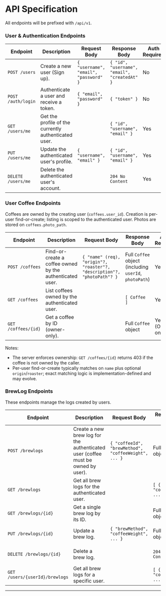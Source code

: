 # API Specification

All endpoints will be prefixed with `/api/v1`.

### User & Authentication Endpoints
| Endpoint | Description | Request Body | Response Body | Auth Required |
|---|---|---|---|---|
| `POST /users` | Create a new user (Sign up). | `{ "username", "email", "password" }` | `{ "id", "username", "email", "createdAt" }` | No |
| `POST /auth/login` | Authenticate a user and receive a token. | `{ "email", "password" }` | `{ "token" }` | No |
| `GET /users/me` | Get the profile of the currently authenticated user. | | `{ "id", "username", "email" }` | Yes |
| `PUT /users/me` | Update the authenticated user's profile. | `{ "username", "email" }` | `{ "id", "username", "email" }` | Yes |
| `DELETE /users/me` | Delete the authenticated user's account. | | `204 No Content` | Yes |

### User Coffee Endpoints
Coffees are owned by the creating user (`coffees.user_id`). Creation is per-user find-or-create; listing is scoped to the authenticated user. Photos are stored on `coffees.photo_path`.

| Endpoint | Description | Request Body | Response Body | Auth Required |
|---|---|---|---|---|
| `POST /coffees` | Find-or-create a coffee owned by the authenticated user. | `{ "name" (req), "origin"?, "roaster"?, "description"?, "photoPath"? }` | Full `Coffee` object (including `userId`, `photoPath`) | Yes |
| `GET /coffees` | List coffees owned by the authenticated user. | | `[ Coffee ]` | Yes |
| `GET /coffees/{id}` | Get a coffee by ID (owner-only). | | Full `Coffee` object | Yes (Owner only) |

Notes:
- The server enforces ownership: `GET /coffees/{id}` returns 403 if the coffee is not owned by the caller.
- Per-user find-or-create typically matches on `name` plus optional `origin`/`roaster`; exact matching logic is implementation-defined and may evolve.

### BrewLog Endpoints
These endpoints manage the logs created by users.

| Endpoint | Description | Request Body | Response Body | Auth Required |
|---|---|---|---|---|
| `POST /brewlogs` | Create a new brew log for the authenticated user (coffee must be owned by user). | `{ "coffeeId", "brewMethod", "coffeeWeight", ... }` | Full `BrewLog` object | Yes |
| `GET /brewlogs` | Get all brew logs for the authenticated user. | | `[ { "id", "coffeeId", ... } ]` | Yes |
| `GET /brewlogs/{id}` | Get a single brew log by its ID. | | Full `BrewLog` object | Yes (Owner only) |
| `PUT /brewlogs/{id}` | Update a brew log. | `{ "brewMethod", "coffeeWeight", ... }` | Full `BrewLog` object | Yes (Owner only) |
| `DELETE /brewlogs/{id}` | Delete a brew log. | | `204 No Content` | Yes (Owner only) |
| `GET /users/{userId}/brewlogs` | Get all brew logs for a specific user. | | `[ { "id", "coffeeId", ... } ]` | No |

---

